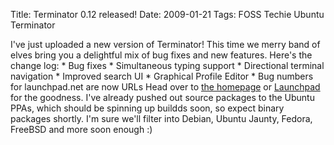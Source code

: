 Title: Terminator 0.12 released!
Date: 2009-01-21
Tags: FOSS Techie Ubuntu Terminator

I've just uploaded a new version of Terminator!
This time we merry band of elves bring you a delightful mix of bug fixes and new features. Here's the change log:
\* Bug fixes
\* Simultaneous typing support
\* Directional terminal navigation
\* Improved search UI
\* Graphical Profile Editor
\* Bug numbers for launchpad.net are now URLs
Head over to [the homepage](http://www.tenshu.net/terminator/ "Terminator Home Page") or [Launchpad](http://launchpad.net/terminator/ "Terminator Project Page") for the goodness. I've already pushed out source packages to the Ubuntu PPAs, which should be spinning up buildds soon, so expect binary packages shortly. I'm sure we'll filter into Debian, Ubuntu Jaunty, Fedora, FreeBSD and more soon enough :)
